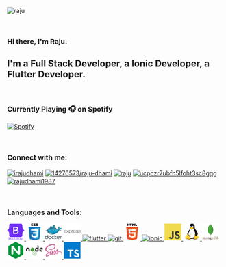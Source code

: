 <img src="https://komarev.com/ghpvc/?username=raju&label=Profile%20views&color=0e75b6&style=flat" alt="raju" /> </p>

<br />

### Hi there, I'm Raju.

## I'm a Full Stack Developer, a Ionic Developer, a Flutter Developer.

<br />

### Currently Playing 🎧 on Spotify
[![Spotify](https://novatorem-five-pearl.vercel.app/api/spotify)](https://open.spotify.com/user/ttfhfxss24s3y356dqg7ckliy)

<br />

### Connect with me:

<p align="left">
  <a href="https://linkedin.com/in/irajudhami" target="_blank"><img align="center" src="https://cdn.jsdelivr.net/npm/simple-icons@3.0.1/icons/linkedin.svg" alt="irajudhami" height="30" width="40" /></a>
    <a href="https://stackoverflow.com/users/14276573/raju-dhami" target="_blank"><img align="center" src="https://cdn.jsdelivr.net/npm/simple-icons@3.0.1/icons/stackoverflow.svg" alt="14276573/raju-dhami" height="30" width="40" /></a>
  <a href="https://dev.to/raju" target="_blank"><img align="center" src="https://cdn.jsdelivr.net/npm/simple-icons@3.0.1/icons/dev-dot-to.svg" alt="raju" height="30" width="40" /></a>
  <a href="https://www.youtube.com/c/ucpczr7ubfh5lfoht3sc8gqg" target="_blank"><img align="center" src="https://cdn.jsdelivr.net/npm/simple-icons@3.0.1/icons/youtube.svg" alt="ucpczr7ubfh5lfoht3sc8gqg" height="30" width="40" /></a>
    <a href="https://fb.com/rajudhami1987" target="_blank"><img align="center" src="https://cdn.jsdelivr.net/npm/simple-icons@3.0.1/icons/facebook.svg" alt="rajudhami1987" height="30" width="40" /></a>
</p>

<br />

### Languages and Tools:

<p align="left"> <a href="https://getbootstrap.com" target="_blank">
  <img src="https://raw.githubusercontent.com/devicons/devicon/master/icons/bootstrap/bootstrap-plain-wordmark.svg" alt="bootstrap" width="40" height="40"/>
  <img src="https://raw.githubusercontent.com/devicons/devicon/master/icons/css3/css3-original-wordmark.svg" alt="css3" width="40" height="40"/>
  <img src="https://raw.githubusercontent.com/devicons/devicon/master/icons/docker/docker-original-wordmark.svg" alt="docker" width="40" height="40"/>
  <img src="https://raw.githubusercontent.com/devicons/devicon/master/icons/express/express-original-wordmark.svg" alt="express" width="40" height="40"/>
  <img src="https://www.vectorlogo.zone/logos/flutterio/flutterio-icon.svg" alt="flutter" width="40" height="40"/>
  <img src="https://www.vectorlogo.zone/logos/git-scm/git-scm-icon.svg" alt="git" width="40" height="40"/>
  <img src="https://raw.githubusercontent.com/devicons/devicon/master/icons/html5/html5-original-wordmark.svg" alt="html5" width="40" height="40"/>
  <img src="https://upload.wikimedia.org/wikipedia/commons/d/d1/Ionic_Logo.svg" alt="ionic" width="40" height="40"/>
  <img src="https://raw.githubusercontent.com/devicons/devicon/master/icons/javascript/javascript-original.svg" alt="javascript" width="40" height="40"/>
  <img src="https://raw.githubusercontent.com/devicons/devicon/master/icons/linux/linux-original.svg" alt="linux" width="40" height="40"/>
  <img src="https://raw.githubusercontent.com/devicons/devicon/master/icons/mongodb/mongodb-original-wordmark.svg" alt="mongodb" width="40" height="40"/>
  <img src="https://raw.githubusercontent.com/devicons/devicon/master/icons/nginx/nginx-original.svg" alt="nginx" width="40" height="40"/>
  <img src="https://raw.githubusercontent.com/devicons/devicon/master/icons/nodejs/nodejs-original-wordmark.svg" alt="nodejs" width="40" height="40"/>
  <img src="https://raw.githubusercontent.com/devicons/devicon/master/icons/sass/sass-original.svg" alt="sass" width="40" height="40"/>
  <img src="https://raw.githubusercontent.com/devicons/devicon/master/icons/typescript/typescript-original.svg" alt="typescript" width="40" height="40"/>
</p>
